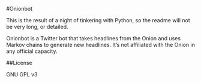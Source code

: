 #Onionbot

This is the result of a night of tinkering with Python, so the readme will not be very long, or detailed.

Onionbot is a Twitter bot that takes headlines from the Onion and uses Markov chains to generate new headlines. It’s not affiliated with the Onion in any official capacity.

##License

GNU GPL v3
